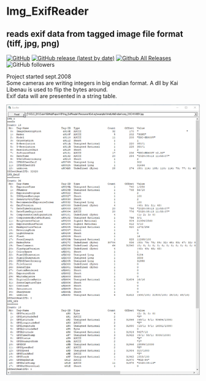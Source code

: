 # Img_ExifReader  
## reads exif data from tagged image file format (tiff, jpg, png)  

[![GitHub](https://img.shields.io/github/license/OlimilO1402/Img_ExifReader?style=plastic)](https://github.com/OlimilO1402/Img_ExifReader/blob/master/LICENSE) 
[![GitHub release (latest by date)](https://img.shields.io/github/v/release/OlimilO1402/Img_ExifReader?style=plastic)](https://github.com/OlimilO1402/Img_ExifReader/releases/latest)
[![Github All Releases](https://img.shields.io/github/downloads/OlimilO1402/Img_ExifReader/total.svg)](https://github.com/OlimilO1402/Img_ExifReader/releases/download/v2023.9.6/Exiffer_v2023.9.6.zip)
![GitHub followers](https://img.shields.io/github/followers/OlimilO1402?style=social)

Project started sept.2008  
Some cameras are writing integers in big endian format. A dll by Kai Libenau is used to flip the bytes around.  
Exif data will are presented in a string table.  

![Exiffer Image](Resources/Exiffer.png "Exiffer Image")
